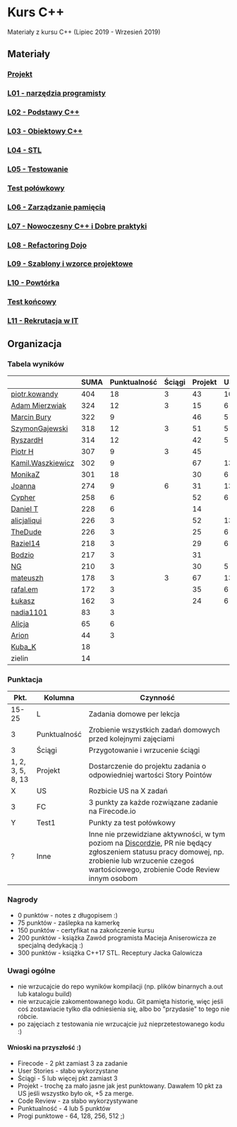 # Kurs C++

Materiały z kursu C++ (Lipiec 2019 - Wrzesień 2019)

## Materiały

### [Projekt](project)
### [L01 - narzędzia programisty](L01-programmers-tools)
### [L02 - Podstawy C++](L02-C++-introduction)
### [L03 - Obiektowy C++](L03-object-oriented-cpp)
### [L04 - STL](L04-stl)
### [L05 - Testowanie](L05-testing)
### [Test połówkowy](https://forms.gle/5sGr9kWpAccmptpY9)
### [L06 - Zarządzanie pamięcią](L06-memory-management)
### [L07 - Nowoczesny C++ i Dobre praktyki](L07-modern-cpp)
### [L08 - Refactoring Dojo](L08-refactoring-dojo)
### [L09 - Szablony i wzorce projektowe](L09-templates-patterns)
### [L10 - Powtórka](L10-repetition)
### [Test końcowy](https://forms.gle/FxJ3b4qyFF8B1dNb9)
### [L11 - Rekrutacja w IT](L11-recruitment-in-it)

## Organizacja

### Tabela wyników

|                                                     | SUMA | Punktualność | Ściągi | Projekt | US | FC | Test1 | Test2 | Inne | L1 | L2 | L3 | L4 | L5 | L6 | L7 | L8 | L9 | L10|
|-----------------------------------------------------|------|--------------|--------|---------|----|----|-------|-------|------|----|----|----|----|----|----|----|----|----|----|
| [piotr.kowandy](https://github.com/PiotrKowandy)    |  404 |           18 |      3 |      43 | 10 | 84 |    22 |    55 |    5 | 15 | 15 | 15 | 18 | 20 | 20 | 21 |  5 | 35 |    |
| [Adam Mierzwiak](https://github.com/adamvm)         |  324 |           12 |      3 |      15 |  6 | 54 |    17 |    42 |   14 | 15 | 15 | 15 | 15 | 20 |    |  8 |  7 | 16 | 50 |
| [Marcin Bury](https://github.com/MarcinBury92)      |  322 |            9 |        |      46 |  5 | 63 |    25 |    54 |    1 | 15 | 15 | 14 | 26 | 20 |    |  8 |  5 | 16 |    |
| [SzymonGajewski](https://github.com/SzymonGajewski) |  318 |           12 |      3 |      51 |  5 | 15 |    21 |    54 |    6 | 15 | 15 | 14 | 18 | 20 | 20 |  8 |  5 | 36 |    |
| [RyszardH](https://github.com/RyszardHalapacz)      |  314 |           12 |        |      42 |  5 | 51 |    24 |    52 |    2 |  9 | 15 | 15 | 18 | 20 | 20 |  8 |  5 | 16 |    |
| [Piotr H](https://github.com/PiotrHCpp)             |  307 |            9 |      3 |      45 |    | 21 |    24 |    54 |   16 | 15 | 15 | 14 | 26 | 21 | 20 | 18 |  5 | 16 |    |
| [Kamil.Waszkiewicz](https://github.com/darkassazi)  |  302 |            9 |        |      67 | 13 | 51 |    16 |       |   18 | 15 | 15 | 15 | 15 | 21 | 20 | 27 |    |    |    |
| [MonikaZ](https://github.com/MonikaZelechowska)     |  301 |           18 |        |      30 |  6 | 45 |    21 |    47 |   11 | 15 | 15 | 15 | 18 | 20 | 18 | 15 |  7 |    |    |
| [Joanna](https://github.com/teojdb)                 |  274 |            9 |      6 |      31 | 13 |  9 |    24 |    58 |    3 | 15 | 15 | 14 | 22 | 22 |    |  8 |    |    | 25 |
| [Cypher](https://github.com/ChopSeeGuy)             |  258 |            6 |        |      52 |  6 | 42 |    15 |    39 |    9 | 15 |  8 | 15 | 13 |  6 | 18 |  8 |    |  6 |    |
| [Daniel T](https://github.com/LinQ007)              |  228 |            6 |        |      14 |    | 39 |    20 |    55 |      | 15 | 15 | 12 | 27 | 17 |    |  8 |    |    |    |
| [alicjaliqui](https://github.com/alicjaliQui)       |  226 |            3 |        |      52 | 13 | 45 |    29 |       |    2 | 15 | 15 |    | 22 | 22 |    |  8 |    |    |    |
| [TheDude](https://github.com/TheDude-cpu)           |  226 |            3 |        |      25 |  6 | 36 |    14 |    29 |    1 | 15 | 13 |  8 | 11 | 20 | 15 |  8 |  7 | 15 |    |
| [Raziel14](https://github.com/Arakis14)             |  218 |            3 |        |      29 |  6 | 48 |    15 |    26 |      | 15 | 15 | 14 |  6 | 17 |    |  8 |    | 16 |    |
| [Bodzio](https://github.com/Dolaroza)               |  217 |            3 |        |      31 |    | 15 |    11 |    53 |    6 | 15 |    | 15 | 22 | 22 |    |  8 |    | 16 |    |
| [NG](https://github.com/NG90)                       |  210 |            3 |        |      30 |  5 |    |    22 |    55 |      | 15 | 15 | 14 | 26 | 20 |    |  8 |  5 |    |    |
| [mateuszh](https://github.com/czarny247)            |  178 |            3 |      3 |      67 | 13 |    |    20 |       |   11 |  6 | 12 | 15 | 13 |  6 |    |  8 |    |  1 |    |
| [rafal.em](https://github.com/elRaphaelo)           |  172 |            3 |        |      35 |  6 |    |    16 |    33 |    5 |  7 |  2 | 14 | 13 |  6 |    |  8 |  7 | 14 |    |
| [Łukasz](https://github.com/lucaswalicki)           |  162 |            3 |        |      24 |  6 | 39 |    18 |       |   11 | 13 |  4 |  8 | 11 | 17 |    |  8 |    |    |    |
| [nadia1101](https://github.com/JustynaSlazak)       |   83 |            3 |        |         |    |    |       |    28 |    2 | 15 | 15 |    |    |  6 |    |  8 |    |  6 |    |
| [Alicja](https://github.com/AlicjaBonder)           |   65 |            6 |        |         |    |    |       |       |      | 15 | 15 | 15 |    |  6 |    |  8 |    |    |    |
| [Arion](https://github.com/Ariionex)                |   44 |            3 |        |         |    |    |       |       |    5 |  7 |    | 15 |    |  6 |    |  8 |    |    |    |
| [Kuba_K](https://github.com/kubakusz)               |   18 |              |        |         |    |    |       |       |    1 |  3 |    |    |    |  6 |    |  8 |    |    |    |
| zielin                                              |   14 |              |        |         |    |    |       |       |      |    |    |    |    |  6 |    |  8 |    |    |    |

### Punktacja

| Pkt.              | Kolumna           | Czynność |
|-------------------|-------------------|----------|
| 15-25             | L                 | Zadania domowe per lekcja |
| 3                 | Punktualność      | Zrobienie wszystkich zadań domowych przed kolejnymi zajęciami |
| 3                 | Ściągi            | Przygotowanie i wrzucenie ściągi |
| 1, 2, 3, 5, 8, 13 | Projekt           | Dostarczenie do projektu zadania o odpowiedniej wartości Story Pointów |
| X                 | US                | Rozbicie US na X zadań |
| 3                 | FC                | 3 punkty za każde rozwiązane zadanie na Firecode.io
| Y                 | Test1             | Punkty za test połówkowy |
| ?                 | Inne              | Inne nie przewidziane aktywności, w tym poziom na [Discordzie](https://mee6.xyz/leaderboard/491367269302009857), PR nie będący zgłoszeniem statusu pracy domowej, np. zrobienie lub wrzucenie czegoś wartościowego, zrobienie Code Review innym osobom |

### Nagrody

- 0 punktów - notes z długopisem :)
- 75 punktów - zaślepka na kamerkę
- 150 punktów - certyfikat na zakończenie kursu
- 200 punktów - książka Zawód programista Macieja Aniserowicza ze specjalną dedykacją :)
- 300 punktów - książka C++17 STL. Receptury Jacka Galowicza

### Uwagi ogólne

- nie wrzucajcie do repo wyników kompilacji (np. plików binarnych a.out lub katalogu build)
- nie wrzucajcie zakomentowanego kodu. Git pamięta historię, więc jeśli coś zostawiacie tylko dla odniesienia się, albo bo "przydasie" to tego nie róbcie.
- po zajęciach z testowania nie wrzucajcie już nieprzetestowanego kodu :)

#### Wnioski na przyszłość :)

- Firecode - 2 pkt zamiast 3 za zadanie
- User Stories - słabo wykorzystane
- Ściągi - 5 lub więcej pkt zamiast 3
- Projekt - trochę za mało jasne jak jest punktowany. Dawałem 10 pkt za US jeśli wszystko było ok, +5 za merge.
- Code Review - za słabo wykorzystywane
- Punktualność - 4 lub 5 punktów
- Progi punktowe - 64, 128, 256, 512 ;)
